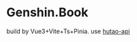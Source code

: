 # Genshin.Book

build by Vue3+Vite+Ts+Pinia. use [hutao-api](https://github.com/DGP-Studio/DGP.Genshin.HutaoAPI)
